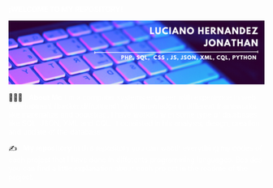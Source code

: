 <span style="color:white" font-size:4em>**¡WELCOME TO MY REPOSITORY!**</span>

[![Banner web](./banner.png)](https://jonathanluher.github.io/)

👨🏻‍💻 &nbsp; <span style="color:white">**About Me**</span>
<span style="color:white"> I'm a computer systems engineer with experience in web development (backend/frontend),  with knowledge in different frameworks like materialize and bootstrap.</span>
<span style="color:white">I have worked with some type of databases like SQL, JSON, XML and CQL. It consisted in his analysis, design, creation and update of the database.</span>

✍️ &nbsp; <span style="color:white">**My repository**</span>
<span style="color:white">In this repository you can wacth everything my codes of each project that I have done in diffetents programming languages. Besides you can find a little explanation abour each project in the readme of the project.</span>